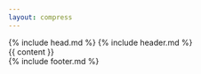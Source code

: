 ```yaml
---
layout: compress
---
```


<!DOCTYPE html>
<html lang="{{ page.lang | default: site.lang | default: "en" }}">
  {% include head.md %}
  <body>
    {% include header.md %}
    <main class="page-content" aria-label="Content">
        {{ content }}
    </main>
    {% include footer.md %}
  </body>
</html>
